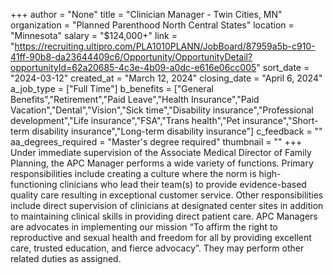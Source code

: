 +++
author = "None"
title = "Clinician Manager - Twin Cities, MN"
organization = "Planned Parenthood North Central States"
location = "Minnesota"
salary = "$124,000+"
link = "https://recruiting.ultipro.com/PLA1010PLANN/JobBoard/87959a5b-c910-41ff-90b8-da23644409c6/Opportunity/OpportunityDetail?opportunityId=62a20685-4c3e-4b09-a0dc-e616e06cc005"
sort_date = "2024-03-12"
created_at = "March 12, 2024"
closing_date = "April 6, 2024"
a_job_type = ["Full Time"]
b_benefits = ["General Benefits","Retirement","Paid Leave","Health Insurance","Paid Vacation","Dental","Vision","Sick time","Disability insurance","Professional development","Life insurance","FSA","Trans health","Pet insurance","Short-term disability insurance","Long-term disability insurance"]
c_feedback = ""
aa_degrees_required = "Master's degree required"
thumbnail = ""
+++
Under immediate supervision of the Associate Medical Director of Family Planning, the APC Manager performs a wide variety of functions. Primary responsibilities include creating a culture where the norm is high-functioning clinicians who lead their team(s) to provide evidence-based quality care resulting in exceptional customer service. Other responsibilities include direct supervision of clinicians at designated center sites in addition to maintaining clinical skills in providing direct patient care. APC Managers are advocates in implementing our mission “To affirm the right to reproductive and sexual health and freedom for all by providing excellent care, trusted education, and fierce advocacy”. They may perform other related duties as assigned.